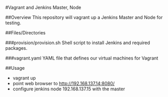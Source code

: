 #Vagrant and Jenkins Master, Node

##Overview
This repository will vagrant up a Jenkins Master and Node for testing.

##Files/Directories

###provision/provision.sh
Shell script to install Jenkins and required packages.

###vagrant.yaml
YAML file that defines our virtual machines for Vagrant

##Usage
* vagrant up
* point web browser to http://192.168.137.14:8080/
* configure jenkins node 192.168.137.15 with the master

